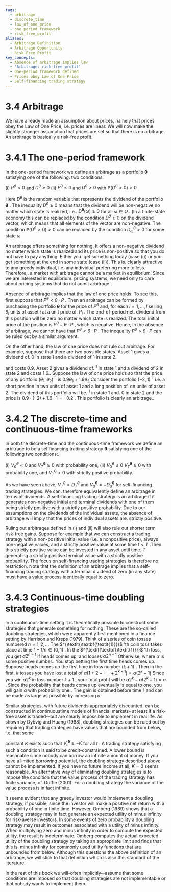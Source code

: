 ```yaml
---
tags:
  - arbitrage
  - discrete_time
  - law_of_one_price
  - one_period_framework
  - risk_free_profit
aliases:
  - Arbitrage Definition
  - Arbitrage Opportunity
  - Risk-Free Profit
key_concepts:
  - Absence of arbitrage implies law
  - 'Arbitrage: risk-free profit'
  - One-period framework defined
  - Prices obey Law of One Price
  - Self-financing trading strategy
---
```


# 3.4 Arbitrage  

We have already made an assumption about prices, namely that prices obey the Law of One Price, i.e. prices are linear. We will now make the slightly stronger assumption that prices are set so that there is no arbitrage. An arbitrage is basically a risk-free profit.  

# 3.4.1 The one-period framework  

In the one-period framework we define an arbitrage as a portfolio $\pmb{\theta}$ satisfying one of the following. two conditions:  

(i) $P^{\theta}<0$ and $D^{\theta}\geq0$ (ii) $P^{\theta}\leq0$ and $D^{\theta}\geq0$ with $\mathbb{P}\left(D^{\theta}>0\right)>0$  

Here $D^{\theta}$ is the random variable that represents the dividend of the portfolio $\pmb{\theta}$ . The inequality $D^{\theta}\geq0$ means that the dividend will be non-negative no matter which state is realized, i.e.. $D^{\pmb{\theta}}(\omega)\geq0$ for all $\omega\in\Omega$ . (In a finite-state economy this can be replaced by the condition $D^{\theta}\geq0$ on the dividend vector, which means that all elements of the vector are non-negative. The condition $\mathbb{P}\left(D^{\theta}>0\right)>0$ can be replaced by the condition $D_{\omega}^{\theta}>0$ for some state $\omega$  

An arbitrage offers something for nothing. It offers a non-negative dividend no matter which state is realized and its price is non-positive so that you do not have to pay anything. Either you. get something today (case (i)) or you get something at the end in some state (case (ii)). This is. clearly attractive to any greedy individual, i.e. any individual preferring more to less. Therefore,. a market with arbitrage cannot be a market in equilibrium. Since we are interested in equilibrium. pricing systems, we need only to care about pricing systems that do not admit arbitrage..  

Absence of arbitrage implies that the law of one price holds. To see this, first suppose that $P^{\theta}<\theta\cdot P$ . Then an arbitrage can be formed by purchasing the portfolio $\pmb{\theta}$ for the price of $P^{\theta}$ and, for each $i=1,\dots,I$ selling $\theta_{i}$ units of asset $i$ at a unit price of. $P_{i}$ . The end-of-period net. dividend from this position will be zero no matter which state is realized. The total initial price of the position is $P^{\theta}-\theta\cdot P$ , which is negative. Hence, in the absence of arbitrage, we cannot have that $P^{\theta}<\theta\cdot P$ . The inequality $P^{\theta}>\theta\cdot P$ can be ruled out by a similar argument.  

On the other hand, the law of one price does not rule out arbitrage. For example, suppose that there are two possible states. Asset 1 gives a dividend of. $0$ in state 1 and a dividend of 1 in state 2.  

and costs 0.9. Asset 2 gives a dividend of. $^{1}$ in state 1 and a dividend of 2 in state 2 and costs 1.6.. Suppose the law of one price holds so that the price of any portfolio $(\theta_{1},\theta_{2})^{\top}$ is $0.9\theta_{1}+1.6\theta_{2}$ Consider the portfolio $(-2,1)^{\top}$ i.e. a short position in two units of asset 1 and a long position of. on unite of asset 2. The dividend of this portfolio will be. $^{1}$ in state 1 and. $0$ in state 2 and the price is $0.9\cdot(-2)+1.6\cdot1=-0.2$ . This portfolio is clearly an arbitrage..  

# 3.4.2 The discrete-time and continuous-time frameworks  

In both the discrete-time and the continuous-time framework we define an arbitrage to be a selffinancing trading strategy $\pmb{\theta}$ satisfying one of the following two conditions:.  

(i) $V_{0}^{\theta}<0$ and $V_{T}^{\pmb\theta}\ge0$ with probability one, (ii) $V_{0}^{\theta}\leq0$ $V_{T}^{\pmb\theta}\ge0$ with probability one, and $V_{T}^{\pmb\theta}>0$ with strictly positive probability.  

As we have seen above, $V_{T}^{\theta}=D_{T}^{\theta}$ and $V_{0}^{\pmb\theta}=-D_{0}^{\pmb\theta}$ for self-financing trading strategies. We can. therefore equivalently define an arbitrage in terms of dividends. A self-financing trading strategy is an arbitrage if it generates non-negative initial and terminal dividends with one of them being strictly positive with a strictly positive probability. Due to our assumptions on the dividends of the individual assets, the absence of arbitrage will imply that the prices of individual assets are. strictly positive.  

Ruling out arbitrages defined in (i) and (ii) will also rule out shorter term risk-free gains. Suppose for example that we can construct a trading strategy with a non-positive initial value (i.e. a nonpositive price), always non-negative values, and a strictly positive value at some time $t<T$ .Then this strictly positive value can be invested in any asset until time. $T$ generating a strictly positive terminal value with a strictly positive probability. The focus on self-financing trading strategies is therefore no restriction. Note that the definition of an arbitrage implies that a self-financing trading strategy with a terminal dividend of zero (in any state) must have a value process identically equal to zero.  

# 3.4.3 Continuous-time doubling strategies  

In a continuous-time setting it is theoretically possible to construct some strategies that generate something for nothing. These are the so-called doubling strategies, which were apparently first mentioned in a finance setting by Harrison and Kreps (1979). Think of a series of coin tosses numbered $n=1,2,\ldots$ The $^{\textit{\textbf{\textit{1}}}}$ 'th coin toss takes place at time $1-1/n\in[0,1)$ . In the $^{\textit{\textbf{\textit{1}}}}$ 'th toss, you get $\alpha2^{n-1}$ if heads comes up, and looses $\alpha2^{n-1}$ Otherwise, where $\alpha$ is some positive number.. You stop betting the first time heads comes up. Suppose heads comes up the first time in toss number $(k+1)$ . Then in the first. $k$ tosses you have lost a total of $\alpha(1+2+\cdot\cdot\cdot+2^{k-1})=\alpha(2^{k}-1)$ Since you win $\alpha2^{k}$ in toss number $k+1$ , your total profit will be $\alpha2^{k}-\alpha(2^{k}-1)=\alpha$ . Since the probability that heads comes up eventually is equal to one, you will gain $\alpha$ with probability one.. The gain is obtained before time 1 and can be made as large as possible by increasing $\alpha$  

Similar strategies, with future dividends appropriately discounted, can be constructed in continuoustime models of financial markets- at least if a risk-free asset is traded--but are clearly impossible to implement in real life. As shown by Dybvig and Huang (1988), doubling strategies can be ruled out by requiring that trading strategies have values that are bounded from below, i.e. that some  

constant $K$ exists such that $V_{t}^{\pmb{\theta}}\geq-K$ for all $t$ . A trading strategy satisfying such a condition is said to be credit-constrained. A lower bound is reasonable since nobody can borrow an infinite amount of money. If you have a limited borrowing potential, the doubling strategy described above cannot be implemented. If you have no future income at all, $K=0$ seems reasonable. An alternative way of eliminating doubling strategies is to impose the condition that the value process of the trading strategy has finite variance, cf. Duffie (2001). For a doubling strategy the variance of the value process is in fact infinite.  

It seems evident that any greedy investor would implement a doubling strategy, if possible, since the investor will make a positive net return with a probability of one in finite time. However, Omberg (1989) shows that a doubling strategy may in fact generate an expected utility of minus infinity for risk-averse investors. In some events of zero probability a doubling strategy may result in outcomes associated with a utility of minus infinity. When multiplying zero and minus infinity in order to compute the expected utility, the result is indeterminate. Omberg computes the actual expected utility of the doubling strategy by taking an appropriate limit and finds that this is. minus infinity for commonly used utility functions that are unbounded from below. Although this questions the above definition of an arbitrage, we will stick to that definition which is also the. standard of the literature.  

In the rest of this book we will-often implicitly--assume that some conditions are imposed so that doubling strategies are not implementable or that nobody wants to implement them.  
